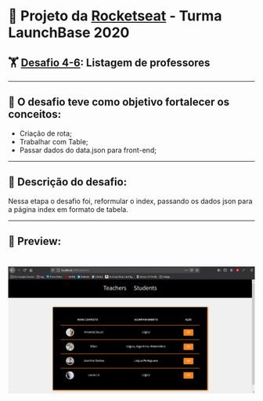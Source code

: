 # 🚀 Projeto da [Rocketseat](https://rocketseat.com.br/) - Turma LaunchBase 2020

## 🏋️‍ [Desafio 4-6](https://github.com/rocketseat-education/bootcamp-launchbase-desafios-04/blob/master/desafios/04-6-list-teachers.md): Listagem de professores

---

## 🎯 O desafio teve como objetivo fortalecer os conceitos:
 - Criação de rota;
 - Trabalhar com Table;
 - Passar dados do data.json para front-end;

 ---

## 📑 Descrição do desafio:
Nessa etapa o desafio foi, reformular o index, passando os dados json para a página index em formato de tabela.

 ---

 ## 🎥 Preview:

<h1>
    <img src="public/assets/img-git/preview4-6.png">
</h1>

